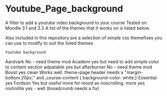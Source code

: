 # Youtube_Page_background
A filter to add a youtube video background to your course
Tested on Moodle 3.1 and 3.2
A list of the themes that it works on is listed below.

Also included in this repository are a selection of simple css themefixes you can use to modify to suit the listed themes.

	Youtube background
Aardvark	No - need theme mod
Academi	yes but need to add simple color to content section
adpatable	yes but
afterburner	No - need theme mod
Boost	yes
clean	Works well. theme-page header needs a "margin-bottom:20px;" and ,course-content { background-color: white;}
Essential	yes
Fordson	Yes but useful more for mood as noscrolling.
more	yes
roshnilite	yes - well (breadcrumb needs a fix)

